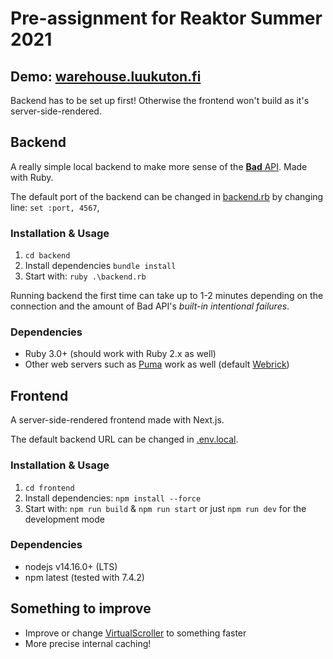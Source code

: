 # Pre-assignment for Reaktor Summer 2021

## Demo: [warehouse.luukuton.fi](https://warehouse.luukuton.fi)

Backend has to be set up first! Otherwise the frontend won't build as it's server-side-rendered.

## Backend

A really simple local backend to make more sense of the [**Bad** API](https://bad-api-assignment.reaktor.com/). Made with Ruby.

The default port of the backend can be changed in [backend.rb](backend/backend.rb) by changing line: `set :port, 4567`,

### Installation & Usage

1. `cd backend`
2. Install dependencies `bundle install`
3. Start with: `ruby .\backend.rb`

Running backend the first time can take up to 1-2 minutes depending on the connection and the amount of Bad API's _built-in intentional failures_.

### Dependencies

- Ruby 3.0+ (should work with Ruby 2.x as well)
- Other web servers such as [Puma](https://github.com/puma/puma) work as well (default [Webrick](https://github.com/ruby/webrick))

## Frontend

A server-side-rendered frontend made with Next.js.

The default backend URL can be changed in [.env.local](frontend/.env.local).

### Installation & Usage

1. `cd frontend`
2. Install dependencies: `npm install --force`
3. Start with: `npm run build` & `npm run start` or just `npm run dev` for the development mode

### Dependencies

- nodejs v14.16.0+ (LTS)
- npm latest (tested with 7.4.2)

## Something to improve 

- Improve or change [VirtualScroller](https://www.npmjs.com/package/virtual-scroller) to something faster
- More precise internal caching!
